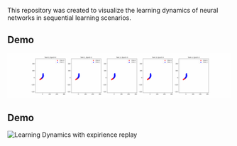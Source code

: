 This repository was created to visualize the learning dynamics of neural networks in sequential learning scenarios.

## Demo

![Learning Dynamics](assets/FMNIST_vanilla.gif)

## Demo

![Learning Dynamics with expirience replay](assets/FMNIST_expirience_replay.gif)